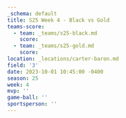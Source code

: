 ```yaml
---
_schema: default
title: S25 Week 4 - Black vs Gold
teams-score:
  - team: _teams/s25-black.md
    score:
  - team: _teams/s25-gold.md
    score:
location: _locations/carter-baron.md
field: '3'
date: 2023-10-01 10:45:00 -0400
season: 25
week: 4
mvp: ''
game-ball: ''
sportsperson: ''
---
```

